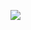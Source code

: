 [![](https://mermaid.ink/img/pako:eNptU9tqg0AQ_ZVlIdBC8gM-BEqTlDwEpEIeii9TdzQLupOua5oQ8jV9CPQ3_LHOqjUXI4LOnDOXMzt7lAkplIEcjcRMQ2ahAKFQRPhV1b8m0SAmYpFXe_LeEJVWFJvYlIyjSbCLiY3gZwvW6URvwTixFlCKNRqFiuwQDmcNIdKlQ67I5pDzEi49x3_ewOE3HB6U4QrM4XelE0sl2p2uz02zLfSgNGRQoHHko7rEjbh__zBEL4iUp4c5OEjJcsuNz4_Ck9eT6ZQ1BOIdM5Zkwfaz8jBDTGAhgZibnb5D2c9o2y5nIIc89WtCCzGnqdnnmKGDfIOlUNTRxVMCJbWtPd_F9vICEVHOypxv41Zzb17180om1Sx4QL5k9sKvaG0rg4G2Q2DqfK8_te0j6nP9c7NdciwLZEAr3sujD46l22CBsQz4V2EKVe5iGZsTU6FyFB1MIgNnKxxLS1W2kUEKeclWtVV8wt2W9l4-1A-ii82FHdlVexOaC3H6A5nMDso?type=png)](https://mermaid.live/edit#pako:eNptU9tqg0AQ_ZVlIdBC8gM-BEqTlDwEpEIeii9TdzQLupOua5oQ8jV9CPQ3_LHOqjUXI4LOnDOXMzt7lAkplIEcjcRMQ2ahAKFQRPhV1b8m0SAmYpFXe_LeEJVWFJvYlIyjSbCLiY3gZwvW6URvwTixFlCKNRqFiuwQDmcNIdKlQ67I5pDzEi49x3_ewOE3HB6U4QrM4XelE0sl2p2uz02zLfSgNGRQoHHko7rEjbh__zBEL4iUp4c5OEjJcsuNz4_Ck9eT6ZQ1BOIdM5Zkwfaz8jBDTGAhgZibnb5D2c9o2y5nIIc89WtCCzGnqdnnmKGDfIOlUNTRxVMCJbWtPd_F9vICEVHOypxv41Zzb17180om1Sx4QL5k9sKvaG0rg4G2Q2DqfK8_te0j6nP9c7NdciwLZEAr3sujD46l22CBsQz4V2EKVe5iGZsTU6FyFB1MIgNnKxxLS1W2kUEKeclWtVV8wt2W9l4-1A-ii82FHdlVexOaC3H6A5nMDso)

